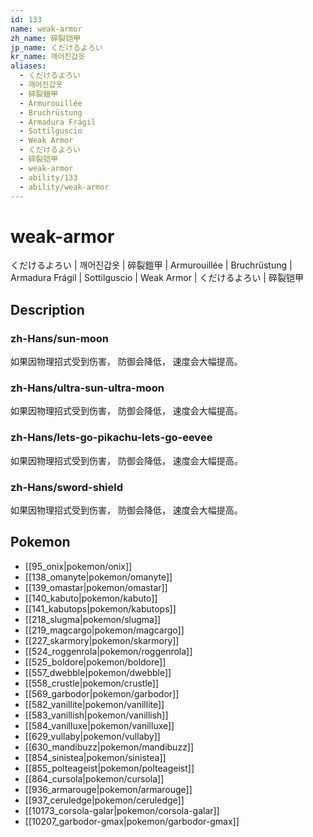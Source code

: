 ```yaml
---
id: 133
name: weak-armor
zh_name: 碎裂铠甲
jp_name: くだけるよろい
kr_name: 깨어진갑옷
aliases:
  - くだけるよろい
  - 깨어진갑옷
  - 碎裂鎧甲
  - Armurouillée
  - Bruchrüstung
  - Armadura Frágil
  - Sottilguscio
  - Weak Armor
  - くだけるよろい
  - 碎裂铠甲
  - weak-armor
  - ability/133
  - ability/weak-armor
---
```

# weak-armor

くだけるよろい | 깨어진갑옷 | 碎裂鎧甲 | Armurouillée | Bruchrüstung | Armadura Frágil | Sottilguscio | Weak Armor | くだけるよろい | 碎裂铠甲

## Description

### zh-Hans/sun-moon

如果因物理招式受到伤害，
防御会降低，
速度会大幅提高。

### zh-Hans/ultra-sun-ultra-moon

如果因物理招式受到伤害，
防御会降低，
速度会大幅提高。

### zh-Hans/lets-go-pikachu-lets-go-eevee

如果因物理招式受到伤害，
防御会降低，
速度会大幅提高。

### zh-Hans/sword-shield

如果因物理招式受到伤害，
防御会降低，
速度会大幅提高。

## Pokemon

- [[95_onix|pokemon/onix]]
- [[138_omanyte|pokemon/omanyte]]
- [[139_omastar|pokemon/omastar]]
- [[140_kabuto|pokemon/kabuto]]
- [[141_kabutops|pokemon/kabutops]]
- [[218_slugma|pokemon/slugma]]
- [[219_magcargo|pokemon/magcargo]]
- [[227_skarmory|pokemon/skarmory]]
- [[524_roggenrola|pokemon/roggenrola]]
- [[525_boldore|pokemon/boldore]]
- [[557_dwebble|pokemon/dwebble]]
- [[558_crustle|pokemon/crustle]]
- [[569_garbodor|pokemon/garbodor]]
- [[582_vanillite|pokemon/vanillite]]
- [[583_vanillish|pokemon/vanillish]]
- [[584_vanilluxe|pokemon/vanilluxe]]
- [[629_vullaby|pokemon/vullaby]]
- [[630_mandibuzz|pokemon/mandibuzz]]
- [[854_sinistea|pokemon/sinistea]]
- [[855_polteageist|pokemon/polteageist]]
- [[864_cursola|pokemon/cursola]]
- [[936_armarouge|pokemon/armarouge]]
- [[937_ceruledge|pokemon/ceruledge]]
- [[10173_corsola-galar|pokemon/corsola-galar]]
- [[10207_garbodor-gmax|pokemon/garbodor-gmax]]

